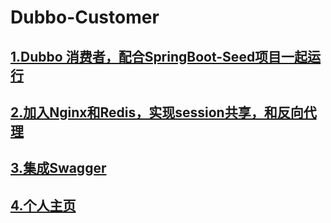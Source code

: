 # Dubbo-Customer
## [1.Dubbo 消费者，配合SpringBoot-Seed项目一起运行](http://www.wujunlong.com:10281)
## [2.加入Nginx和Redis，实现session共享，和反向代理](http://www.wujunlong.com:10281/getsession)
## [3.集成Swagger](http://www.wujunlong.com:10281/swagger-ui.html#/)
## [4.个人主页](http://www.wujunlong.com:10821)